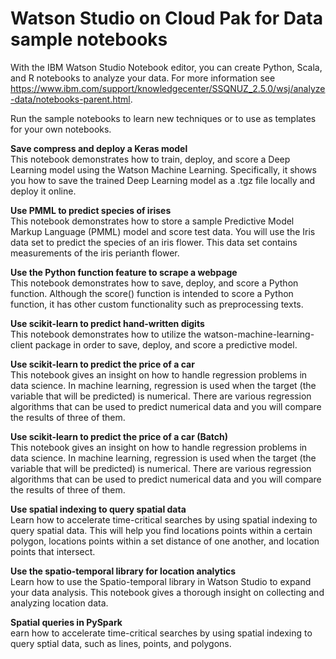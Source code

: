 # Watson Studio on Cloud Pak for Data sample notebooks

With the IBM Watson Studio Notebook editor, you can create Python, Scala, and R notebooks to analyze your data. For more information see https://www.ibm.com/support/knowledgecenter/SSQNUZ_2.5.0/wsj/analyze-data/notebooks-parent.html.

Run the sample notebooks to learn new techniques or to use as templates for your own notebooks.


**Save compress and deploy a Keras model**<br/>
This notebook demonstrates how to train, deploy, and score a Deep Learning model using the Watson Machine Learning. Specifically, it shows you how to save the trained Deep Learning model as a .tgz file locally and deploy it online.

**Use PMML to predict species of irises**<br/>
This notebook demonstrates how to store a sample Predictive Model Markup Language (PMML) model and score test data. You will use the Iris data set to predict the species of an iris flower. This data set contains measurements of the iris perianth flower.

**Use the Python function feature to scrape a webpage**<br/>
This notebook demonstrates how to save, deploy, and score a Python function. Although the score() function is intended to score a Python function, it has other custom functionality such as preprocessing texts.

**Use scikit-learn to predict hand-written digits**<br/>
This notebook demonstrates how to utilize the watson-machine-learning-client package in order to save, deploy, and score a predictive model.

**Use scikit-learn to predict the price of a car**<br/>
This notebook gives an insight on how to handle regression problems in data science. In machine learning, regression is used when the target (the variable that will be predicted) is numerical. There are various regression algorithms that can be used to predict numerical data and you will compare the results of three of them.

**Use scikit-learn to predict the price of a car (Batch)**<br/>
This notebook gives an insight on how to handle regression problems in data science. In machine learning, regression is used when the target (the variable that will be predicted) is numerical. There are various regression algorithms that can be used to predict numerical data and you will compare the results of three of them.

**Use spatial indexing to query spatial data**<br/>
Learn how to accelerate time-critical searches by using spatial indexing to query spatial data. This will help you find locations points within a certain polygon, locations points within a set distance of one another, and location points that intersect.

**Use the spatio-temporal library for location analytics**<br/>
Learn how to use the Spatio-temporal library in Watson Studio to expand your data analysis. This notebook gives a thorough insight on collecting and analyzing location data.

**Spatial queries in PySpark**<br/>
earn how to accelerate time-critical searches by using spatial indexing to query sptial data, such as lines, points, and polygons.
